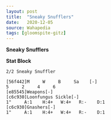 ```yaml
---
layout: post
title:  "Sneaky Snufflers"
date:   2020-12-05
source: Wahapedia
tags: [gloomspite-gitz]
---
```


**Sneaky Snufflers**

**Stat Block**
```
2/2 Sneaky Snuffler
```

```
[56f442]M     W     B     Sa    [-]
5     2     4     6     
[e85545]Weapons[-]
[c6c930]Loonfungus Sickle[-]
1"     A:1    H:4+   W:4+   R:-    D:1   
[c6c930]Gnashers[-]
1"     A:1    H:4+   W:4+   R:-    D:1   
```


